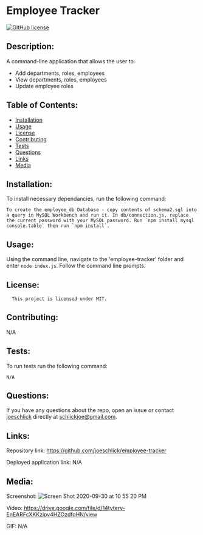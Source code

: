 # Employee Tracker
[![GitHub license](https://img.shields.io/badge/license-MIT-blue.svg)](https://github.com/joeschlick/employee-tracker)

## Description:

A command-line application that allows the user to:    
* Add departments, roles, employees    
* View departments, roles, employees    
* Update employee roles

## Table of Contents:

* [Installation](#installation)
* [Usage](#usage)
* [License](#license)
* [Contributing](#contributing)
* [Tests](#tests)
* [Questions](#questions)
* [Links](#links)
* [Media](#media)

## Installation:

To install necessary dependancies, run the following command:

```
To create the employee_db Database - copy contents of schema2.sql into a query in MySQL Workbench and run it. In db/connection.js, replace the current password with your MySQL password. Run `npm install mysql console.table` then run `npm install`.
```

## Usage:

Using the command line, navigate to the 'employee-tracker' folder and enter `node index.js`. Follow the command line prompts.

## License:
      
      This project is licensed under MIT.

## Contributing:

N/A

## Tests:

To run tests run the following command:

```
N/A
```

## Questions:

If you have any questions about the repo, open an issue or contact [joeschlick](github.com) directly at schlickjoe@gmail.com.

## Links:

Repository link: https://github.com/joeschlick/employee-tracker

Deployed application link: N/A

## Media:

Screenshot: ![Screen Shot 2020-09-30 at 10 55 20 PM](https://user-images.githubusercontent.com/66143571/94773182-1e081a00-0370-11eb-91e9-9e1ca3806680.png)

Video: https://drive.google.com/file/d/14tytery-EnEARFcXKKzipv4HZOzdfqHN/view

GIF: N/A
